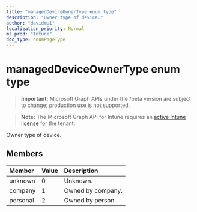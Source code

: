 ```yaml
---
title: "managedDeviceOwnerType enum type"
description: "Owner type of device."
author: "davidmu1"
localization_priority: Normal
ms.prod: "Intune"
doc_type: enumPageType
---
```


# managedDeviceOwnerType enum type

> **Important:** Microsoft Graph APIs under the /beta version are subject to change; production use is not supported.

> **Note:** The Microsoft Graph API for Intune requires an [active Intune license](https://go.microsoft.com/fwlink/?linkid=839381) for the tenant.

Owner type of device.

## Members
|Member|Value|Description|
|:---|:---|:---|
|unknown|0|Unknown.|
|company|1|Owned by company.|
|personal|2|Owned by person.|



